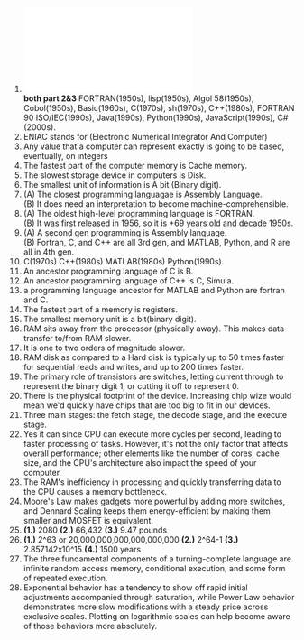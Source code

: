 1. ![Programming history chart](progLangChartPuzzle.pdf)     
**both part 2&3** FORTRAN(1950s), lisp(1950s), Algol 58(1950s), Cobol(1950s), Basic(1960s), C(1970s), sh(1970s), C++(1980s), FORTRAN 90 ISO/IEC(1990s), Java(1990s), Python(1990s), JavaScript(1990s), C#(2000s).  
2. ENIAC stands for (Electronic Numerical Integrator And Computer)
3. Any value that a computer can represent exactly is going to be based, eventually, on integers  
4. The fastest part of the computer memory is Cache memory.
5. The slowest storage device in computers is Disk.  
6. The smallest unit of information is A bit (Binary digit).  
7. (A) The closest programming languagae is Assembly Language.    
   (B) It does need an interpretation to become machine-comprehensible.    
8. (A) The oldest high-level programming language is FORTRAN.  
   (B) It was first released in 1956, so it is +69 years old and decade 1950s.    
9. (A) A second gen programming is Assembly language.  
   (B) Fortran, C, and C++ are all 3rd gen, and MATLAB, Python, and R are all in 4th gen.    
10. C(1970s) C++(1980s) MATLAB(1980s) Python(1990s).  
11. An ancestor programming language of C is B.  
12. An ancestor programming language of C++ is C, Simula.  
13. a programming language ancestor for MATLAB and Python are fortran and C.  
14. The fastest part of a memory is registers.  
15. The smallest memory unit is a bit(binary digit).  
16. RAM sits away from the processor (physically away). This makes data transfer to/from RAM slower.  
17. It is one to two orders of magnitude slower.  
18. RAM disk as compared to a Hard disk is typically up to 50 times faster for sequential reads and writes, and up to 200 times faster.  
19. The primary role of transistors are switches, letting current through to represent the binary digit 1, or cutting it off to represent 0.  
20. There is the physical footprint of the device. Increasing chip wize would mean we'd quickly have chips that are too big to fit in our devices.  
21. Three main stages: the fetch stage, the decode stage, and the execute stage.  
22. Yes it can since CPU can execute more cycles per second, leading to faster processing of tasks. However, it's not the only factor that affects overall performance; other elements like the number of cores, cache size, and the CPU's architecture also impact the speed of your computer.  
23. The RAM's inefficiency in processing and quickly transferring data to the CPU causes a memory bottleneck.  
24. Moore's Law makes gadgets more powerful by adding more switches, and Dennard Scaling keeps them energy-efficient by making them smaller and MOSFET is equivalent.  
25. **(1.)** 2080   **(2.)** 66,432     **(3.)** 9.47 pounds
26. **(1.)** 2^63 or 20,000,000,000,000,000,000  **(2.)** 2^64-1  **(3.)** 2.857142x10^15    **(4.)** 1500 years
27. The three fundamental components of a turning-complete language are infinite random access memory, conditional execution, and some form of repeated execution.
28. Exponential behavior has a tendency to show off rapid initial adjustments accompanied through saturation, while Power Law behavior demonstrates more slow modifications with a steady price across exclusive scales. Plotting on logarithmic scales can help become aware of those behaviors more absolutely.
